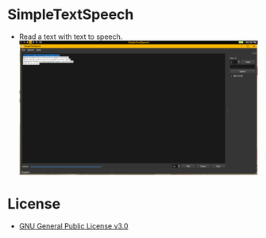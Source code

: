 # SimpleTextSpeech
- Read a text with text to speech.
![img](screenshot/pic.png)

# License
- [GNU General Public License v3.0](LICENSE)
